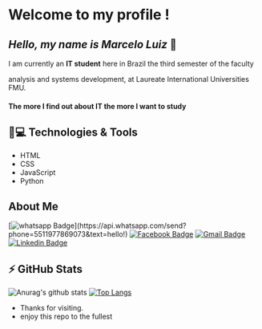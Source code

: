 # Welcome to my profile !

## *Hello, my name is Marcelo Luiz* 👋


I am currently an **IT student** here in Brazil the third semester of the faculty  

analysis and systems development, at Laureate International Universities FMU.

#### The more I find out about IT the more I want to study
## 🚀💻 Technologies & Tools

- HTML
- CSS
- JavaScript
- Python

## About Me
[![whatsapp Badge](https://img.shields.io/badge/WhatsApp-25D366?style=for-the-badge&logo=whatsapp&logoColor=white&link=https://api.whatsapp.com/send?phone=5511977869073&text=hello!)](https://api.whatsapp.com/send?phone=5511977869073&text=hello!)
[![Facebook Badge](https://img.shields.io/badge/Facebook-1877F2?style=for-the-badge&logo=facebook&logoColor=white&link=https://www.facebook.com/mlluiz/?viewas=100000686899395)](https://www.facebook.com/mlluiz/?viewas=100000686899395)
[![Gmail Badge](https://img.shields.io/badge/Gmail-D14836?style=for-the-badge&logo=gmail&logoColor=white&link=mailto:mlluizpereira39@gmail.com)](mailto:mlluizpereira39@gmail.com)
[![Linkedin Badge](https://img.shields.io/badge/LinkedIn-0077B5?style=for-the-badge&logo=linkedin&logoColor=white&link=https://www.linkedin.com/in/marcelo-luiz-pereira-souza/)](https://www.linkedin.com/in/marcelo-luiz-pereira-souza/)

## ⚡ GitHub Stats

![Anurag's github stats](https://github-readme-stats.vercel.app/api?username=Mlluiz39&show_icons=true&theme=dracula) [![Top Langs](https://github-readme-stats.vercel.app/api/top-langs/?username=Mlluiz39&layout=compact)](https://github.com/Mlluiz39/github-readme-stats)

- Thanks for visiting.
- enjoy this repo to the fullest
